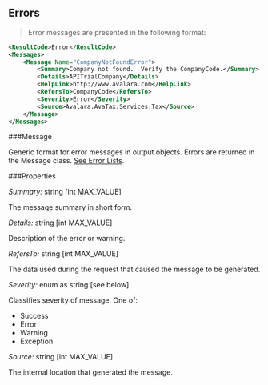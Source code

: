 ## Errors
> Error messages are presented in the following format:

```xml
<ResultCode>Error</ResultCode>
<Messages>
    <Message Name="CompanyNotFoundError">
        <Summary>Company not found.  Verify the CompanyCode.</Summary>
        <Details>APITrialCompany</Details>
        <HelpLink>http://www.avalara.com</HelpLink>
        <RefersTo>CompanyCode</RefersTo>
        <Severity>Error</Severity>
        <Source>Avalara.AvaTax.Services.Tax</Source>
    </Message>
</Messages>
```

###Message

Generic format for error messages in output objects. Errors are returned in the Message class. <a href="http://developer.avalara.com/api-docs/designing-your-integration/errors-and-outages/common-errors" target="_parent">See Error Lists</a>.

###Properties

*Summary:* string [int MAX_VALUE]

The message summary in short form.

*Details:* string [int MAX_VALUE]

Description of the error or warning.

*RefersTo:* string [int MAX_VALUE]

The data used during the request that caused the message to be generated.

*Severity:* enum as string [see below]

Classifies severity of message. One of:

* Success
* Error
* Warning
* Exception

*Source:* string [int MAX_VALUE]

The internal location that generated the message.